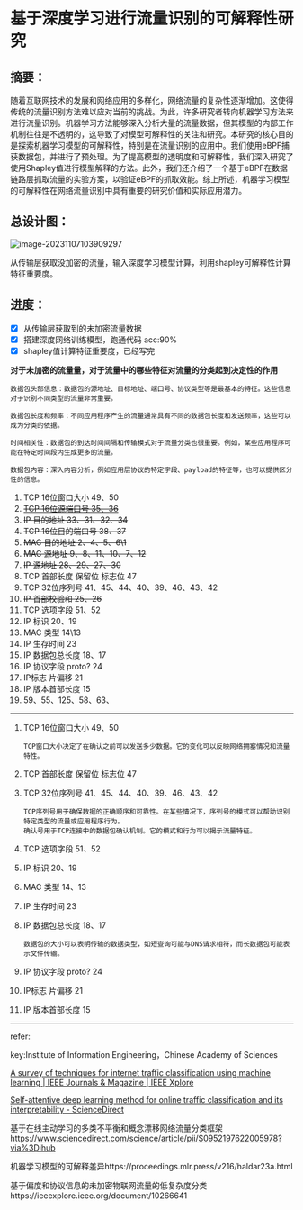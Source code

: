 # 基于深度学习进行流量识别的可解释性研究

## 摘要：

随着互联网技术的发展和网络应用的多样化，网络流量的复杂性逐渐增加。这使得传统的流量识别方法难以应对当前的挑战。为此，许多研究者转向机器学习方法来进行流量识别。机器学习方法能够深入分析大量的流量数据，但其模型的内部工作机制往往是不透明的，这导致了对模型可解释性的关注和研究。本研究的核心目的是探索机器学习模型的可解释性，特别是在流量识别的应用中。我们使用eBPF捕获数据包，并进行了预处理。为了提高模型的透明度和可解释性，我们深入研究了使用Shapley值进行模型解释的方法。此外，我们还介绍了一个基于eBPF在数据链路层抓取流量的实验方案，以验证eBPF的抓取效能。综上所述，机器学习模型的可解释性在网络流量识别中具有重要的研究价值和实际应用潜力。

## 总设计图：

![image-20231107103909297](C:%5CUsers%5CZHY%5CAppData%5CRoaming%5CTypora%5Ctypora-user-images%5Cimage-202311071039092+97.png)

从传输层获取没加密的流量，输入深度学习模型计算，利用shapley可解释性计算特征重要度。

## 进度：

- [x] 从传输层获取到的未加密流量数据
- [x] 搭建深度网络训练模型，跑通代码 acc:90%
- [x] shapley值计算特征重要度，已经写完

 **对于未加密的流量量，对于流量中的哪些特征对流量的分类起到决定性的作用** 

```
数据包头部信息：数据包的源地址、目标地址、端口号、协议类型等是最基本的特征。这些信息对于识别不同类型的流量非常重要。

数据包长度和频率：不同应用程序产生的流量通常具有不同的数据包长度和发送频率，这些可以成为分类的依据。

时间相关性：数据包的到达时间间隔和传输模式对于流量分类也很重要。例如，某些应用程序可能在特定时间段内生成更多的流量。

数据包内容：深入内容分析，例如应用层协议的特定字段、payload的特征等，也可以提供区分性的信息。
```

1. TCP 16位窗口大小	49、50
2. <u>~~TCP 16位源端口号    35、36~~</u>
3. ~~IP 目的地址   33、31、32、34~~
4. ~~TCP 16位目的端口号 38、37~~
5. ~~MAC 目的地址   2、4、5、6\1~~
6. ~~MAC 源地址 9、8、11、10、7、12~~
7. ~~IP 源地址 28、29、27、30~~
8. TCP 首部长度 保留位 标志位  47
9. TCP 32位序列号 41、45、44、40、39、46、43、42
10. ~~IP 首部校验和 25、26~~
11. TCP 选项字段 51、52
12. IP 标识 20、19
13. MAC 类型 14\13
14. IP 生存时间 23
15. IP 数据包总长度 18、17
16. IP 协议字段 proto? 24
17. IP标志 片偏移 21
18. IP 版本首部长度 15
19. 59、55、125、58、63、

------

1. TCP 16位窗口大小	49、50

   ```
   TCP窗口大小决定了在确认之前可以发送多少数据。它的变化可以反映网络拥塞情况和流量特性。
   ```

2. TCP 首部长度 保留位 标志位  47

3. TCP 32位序列号 41、45、44、40、39、46、43、42

   ```
   TCP序列号用于确保数据的正确顺序和可靠性。在某些情况下，序列号的模式可以帮助识别特定类型的流量或应用程序行为。
   确认号用于TCP连接中的数据包确认机制。它的模式和行为可以揭示流量特征。
   ```

4. TCP 选项字段 51、52

5. IP 标识 20、19

6. MAC 类型 14、13

7. IP 生存时间 23

8. IP 数据包总长度 18、17

   ```
   数据包的大小可以表明传输的数据类型，如短查询可能与DNS请求相符，而长数据包可能表示文件传输。
   ```

9. IP 协议字段 proto? 24

10. IP标志 片偏移 21

11. IP 版本首部长度 15

------

refer:

key:Institute of Information Engineering，Chinese Academy of Sciences

 [A survey of techniques for internet traffic classification using machine learning | IEEE Journals & Magazine | IEEE Xplore](https://ieeexplore.ieee.org/abstract/document/4738466) 

[Self-attentive deep learning method for online traffic classification and its interpretability - ScienceDirect](https://www.sciencedirect.com/science/article/pii/S1389128621002930)

基于在线主动学习的多类不平衡和概念漂移网络流量分类框架https://www.sciencedirect.com/science/article/pii/S0952197622005978?via%3Dihub

机器学习模型的可解释差异https://proceedings.mlr.press/v216/haldar23a.html

基于偏度和协议信息的未加密物联网流量的低复杂度分类https://ieeexplore.ieee.org/document/10266641